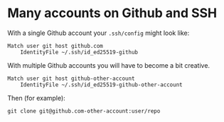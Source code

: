 # Many accounts on Github and SSH

With a single Github account your `.ssh/config` might look like:

```
Match user git host github.com
    IdentityFile ~/.ssh/id_ed25519-github
```

With multiple Github accounts you will have to become a bit creative.

```
Match user git host github-other-account
    IdentityFile ~/.ssh/id_ed25519-github-other-account
```

Then (for example):

```
git clone git@github.com-other-account:user/repo
```

